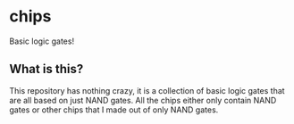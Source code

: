 # chips
Basic logic gates!


## What is this?
This repository has nothing crazy, it is a collection of basic logic gates that are all based on just NAND gates. All the chips either only contain
NAND gates or other chips that I made out of only NAND gates.
